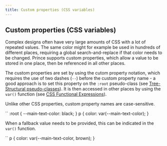 ```yaml
---
title: Custom properties (CSS variables)
---
```


Custom properties (CSS variables)
---------------------------------

Complex designs often have very large amounts of CSS with a lot of repeated values. The same color might for example be used in hundreds of different places, requiring a global search-and-replace if that color needs to be changed. Prince supports custom properties, which allow a value to be stored in one place, then be referenced in all other places.

The custom properties are set by using the cutom property notation, which requires the use of two dashes (`--`) before the custom property name - a good approach is to set this property on the `:root` pseudo-class (see [Tree-Structural pseudo-classes](doc-refs.html#sel-structural)). It is then accessed in other places by using the `var()` function (see [CSS Functional Expressions](doc-refs.html#css-functions)).

Unlike other CSS properties, custom property names are case-sensitive.

``
    :root {
      --main-text-color: black;
    }
    p {
      color: var(--main-text-color);
    }

When a fallback value needs to be provided, this can be indicated in the `var()` function.

``
    p {
      color: var(--main-text-color, brown);
    }

